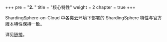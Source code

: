 +++
pre = "<b>2. </b>"
title = "核心特性"
weight = 2
chapter = true
+++

ShardingSphere-on-Cloud 中各类云环境下部署的 ShardingSphere 特性与官方版本特性保持一致。

详见[链接](https://shardingsphere.apache.org/document/current/cn/features/)。

